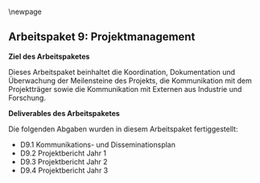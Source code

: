 \newpage

## Arbeitspaket 9: Projektmanagement

**Ziel des Arbeitspaketes**

Dieses Arbeitspaket beinhaltet die Koordination, Dokumentation und Überwachung der Meilensteine des Projekts, die Kommunikation mit dem Projektträger sowie die Kommunikation mit Externen aus Industrie und Forschung.

**Deliverables des Arbeitspaketes**

Die folgenden Abgaben wurden in diesem Arbeitspaket fertiggestellt:

- D9.1 Kommunikations- und Disseminationsplan
- D9.2 Projektbericht Jahr 1
- D9.3 Projektbericht Jahr 2
- D9.4 Projektbericht Jahr 3

